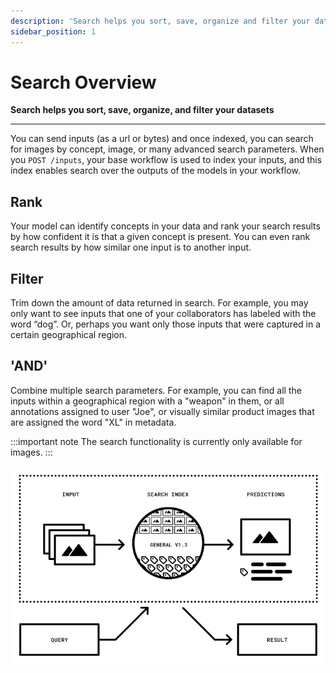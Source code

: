 ```yaml
---
description: 'Search helps you sort, save, organize and filter your datasets.'
sidebar_position: 1
---
```


# Search Overview

**Search helps you sort, save, organize, and filter your datasets**
<hr />

You can send inputs \(as a url or bytes\) and once indexed, you can search for images by concept, image, or many advanced search parameters. When you `POST /inputs`, your base workflow is used to index your inputs, and this index enables search over the outputs of the models in your workflow.

## Rank

Your model can identify concepts in your data and rank your search results by how confident it is that a given concept is present. You can even rank search results by how similar one input is to another input.

## Filter

Trim down the amount of data returned in search. For example, you may only want to see inputs that one of your collaborators has labeled with the word “dog”. Or, perhaps you want only those inputs that were captured in a certain geographical region.

## 'AND'

Combine multiple search parameters. For example, you can find all the inputs within a geographical region with a "weapon" in them, or all annotations assigned to user "Joe", or visually similar product images that are assigned the word "XL" in metadata.

:::important note
The search functionality is currently only available for images.
:::


![Image illustrating how to search by images using Clarifai&apos;s concepts](/img/illustration-search.png)

